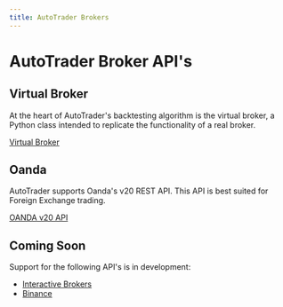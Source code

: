 ```yaml
---
title: AutoTrader Brokers
---
```


# AutoTrader Broker API's



## Virtual Broker
At the heart of AutoTrader's backtesting algorithm is the virtual broker, a Python class intended to replicate the functionality of a real broker. 

[Virtual Broker](virtual-broker)


## Oanda
AutoTrader supports Oanda's v20 REST API. This API is best suited for Foreign Exchange trading.

[OANDA v20 API](oanda)



## Coming Soon
Support for the following API's is in development:
  - [Interactive Brokers](https://www.interactivebrokers.com.au/en/index.php?f=5041)
  - [Binance](https://www.binance.com/en/)




